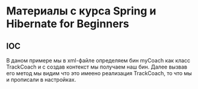 # Материалы с курса  Spring и Hibernate for Beginners

## IOC 

В даном примере мы в xml-файле определяем бин myCoach как класс TrackCoach и с создав контекст 
мы получаем наш бин. Далее вызвав его метод мы видим что это имеено реализация TrackCoach, то 
что мы и прописали в настройках.

